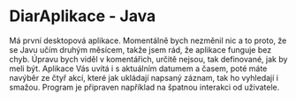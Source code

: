 # DiarAplikace - Java

Má první desktopová aplikace. Momentálně bych nezměnil nic a to proto, že se Javu učím druhým měsícem, takže jsem rád, že aplikace funguje bez chyb.
Úpravu bych viděl v komentářich, určitě nejsou, tak definované, jak by meli být. 
Aplikace Vás uvítá i s aktuálním datumem a časem, poté máte navýběr ze čtyř akcí, které jak ukládají napsaný záznam, tak ho vyhledají i smažou. Program je připraven například na špatnou interakci od uživatele.
